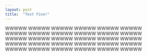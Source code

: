```yaml
---
layout: post
title:  "Test Five!"
---
```


WWWWW WWWWW WWWWW WWWWW WWWWW WWWWW WWWWW WWWWW WWWWW WWWWW WWWWW WWWWW WWWWW WWWWW WWWWW WWWWW WWWWW WWWWW WWWWW WWWWW WWWWW WWWWW WWWWW WWWWW WWWWW WWWWW WWWWW WWWWW WWWWW WWWWW
